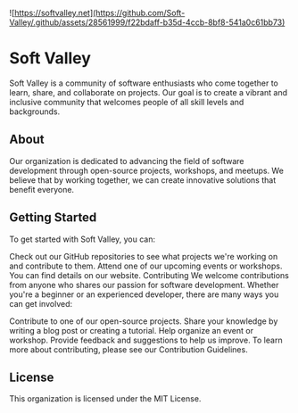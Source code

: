 

![https://softvalley.net](https://github.com/Soft-Valley/.github/assets/28561999/f22bdaff-b35d-4ccb-8bf8-541a0c61bb73)


# Soft Valley

Soft Valley is a community of software enthusiasts who come together to learn, share, and collaborate on projects. Our goal is to create a vibrant and inclusive community that welcomes people of all skill levels and backgrounds.

## About
Our organization is dedicated to advancing the field of software development through open-source projects, workshops, and meetups. We believe that by working together, we can create innovative solutions that benefit everyone.

## Getting Started
To get started with Soft Valley, you can:


Check out our GitHub repositories to see what projects we're working on and contribute to them.
Attend one of our upcoming events or workshops. You can find details on our website.
Contributing
We welcome contributions from anyone who shares our passion for software development. Whether you're a beginner or an experienced developer, there are many ways you can get involved:

Contribute to one of our open-source projects.
Share your knowledge by writing a blog post or creating a tutorial.
Help organize an event or workshop.
Provide feedback and suggestions to help us improve.
To learn more about contributing, please see our Contribution Guidelines.

## License
This organization is licensed under the MIT License.
